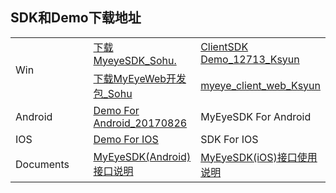 ## SDK和Demo下载地址

<table>
<tr><td style="width:300px;" rowSpan="2">Win</td><td><a href="https://pan.sohu.net/f/ODMxMTcsdWtoaGk.htm">下载MyeyeSDK_Sohu.</a></td><td><a href="https://kss.ksyun.com/xmcfs/sdk/ClientSDK%20Demo_12713.zip">ClientSDK Demo_12713_Ksyun</a></td></tr>
<tr><td><a href="https://pan.sohu.net/s/ODU1MTksdXFxaHg.htm">下载MyEyeWeb开发包_Sohu</a></td><td><a href="https://kss.ksyun.com/xmcfs/sdk/myeye_client_web.rar">myeye_client_web_Ksyun</a></td></tr>
<tr><td style="width:300px;">Android</td><td><a href="http://xmopen.ks3-cn-beijing.ksyun.com/myeyesdk/demo/android/Android_AS_Demo_20170929.zip">Demo For Android_20170826</a></td><td>MyEyeSDK For Android</td></tr>
<tr><td style="width:300px;">IOS</td><td><a href="http://xmopen.ks3-cn-beijing.ksyun.com/myeyesdk/demo/ios/MyEyeDemo.zip">Demo For IOS</a></td><td>SDK For IOS</td></tr>
<tr><td style="width:300px;">Documents</td><td><a href="http://xmopen.ks3-cn-beijing.ksyun.com/myeyesdk/document/MyEyeSDK%28Android%29%E6%8E%A5%E5%8F%A3%E4%BD%BF%E7%94%A8%E8%AF%B4%E6%98%8E.docx">MyEyeSDK(Android)接口说明</a></td><td><a href="http://xmopen.ks3-cn-beijing.ksyun.com/myeyesdk/document/MyEyeSDK%28iOS%29%E6%8E%A5%E5%8F%A3%E4%BD%BF%E7%94%A8%E8%AF%B4%E6%98%8E.docx">MyEyeSDK(iOS)接口使用说明</a></td></tr>
 </table>
